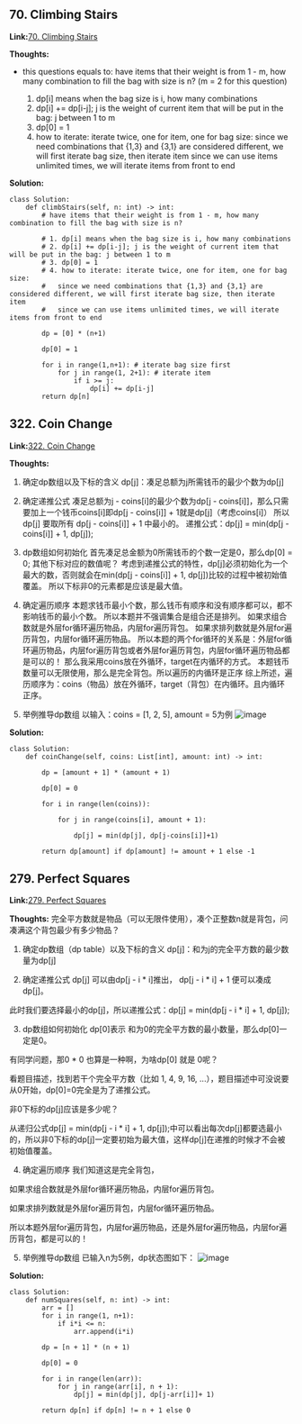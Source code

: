 ## 70. Climbing Stairs ##

**Link:**[70. Climbing Stairs](https://leetcode.com/problems/climbing-stairs/description/)

**Thoughts:**
  - this questions equals to: have items that their weight is from 1 - m, how many combination to fill the bag with size is n? (m = 2 for this question)
        
     1. dp[i] means when the bag size is i, how many combinations
     2. dp[i] += dp[i-j]; j is the weight of current item that will be put in the bag: j between 1 to m
     3. dp[0] = 1
     4. how to iterate: iterate twice, one for item, one for bag size:
       since we need combinations that {1,3} and {3,1} are considered different, we will first iterate bag size, then iterate item
       since we can use items unlimited times, we will iterate items from front to end

**Solution:**

```
class Solution:
    def climbStairs(self, n: int) -> int:
        # have items that their weight is from 1 - m, how many combination to fill the bag with size is n?
        
        # 1. dp[i] means when the bag size is i, how many combinations
        # 2. dp[i] += dp[i-j]; j is the weight of current item that will be put in the bag: j between 1 to m
        # 3. dp[0] = 1
        # 4. how to iterate: iterate twice, one for item, one for bag size:
        #   since we need combinations that {1,3} and {3,1} are considered different, we will first iterate bag size, then iterate item
        #   since we can use items unlimited times, we will iterate items from front to end

        dp = [0] * (n+1)

        dp[0] = 1

        for i in range(1,n+1): # iterate bag size first
            for j in range(1, 2+1): # iterate item
                if i >= j:
                    dp[i] += dp[i-j]
        return dp[n]
```

## 322. Coin Change ##

**Link:**[322. Coin Change](https://leetcode.com/problems/coin-change/description/)

**Thoughts:**
1. 确定dp数组以及下标的含义
dp[j]：凑足总额为j所需钱币的最少个数为dp[j]

2. 确定递推公式
凑足总额为j - coins[i]的最少个数为dp[j - coins[i]]，那么只需要加上一个钱币coins[i]即dp[j - coins[i]] + 1就是dp[j]（考虑coins[i]）
所以dp[j] 要取所有 dp[j - coins[i]] + 1 中最小的。
递推公式：dp[j] = min(dp[j - coins[i]] + 1, dp[j]);

3. dp数组如何初始化
首先凑足总金额为0所需钱币的个数一定是0，那么dp[0] = 0;
其他下标对应的数值呢？
考虑到递推公式的特性，dp[j]必须初始化为一个最大的数，否则就会在min(dp[j - coins[i]] + 1, dp[j])比较的过程中被初始值覆盖。
所以下标非0的元素都是应该是最大值。

4. 确定遍历顺序
本题求钱币最小个数，那么钱币有顺序和没有顺序都可以，都不影响钱币的最小个数。
所以本题并不强调集合是组合还是排列。
如果求组合数就是外层for循环遍历物品，内层for遍历背包。
如果求排列数就是外层for遍历背包，内层for循环遍历物品。
所以本题的两个for循环的关系是：外层for循环遍历物品，内层for遍历背包或者外层for遍历背包，内层for循环遍历物品都是可以的！
那么我采用coins放在外循环，target在内循环的方式。
本题钱币数量可以无限使用，那么是完全背包。所以遍历的内循环是正序
综上所述，遍历顺序为：coins（物品）放在外循环，target（背包）在内循环。且内循环正序。

5. 举例推导dp数组
以输入：coins = [1, 2, 5], amount = 5为例
![image](https://user-images.githubusercontent.com/69004164/213809994-fcfc4703-dad6-4fce-9f1e-e841afd59145.png)

**Solution:**
```
class Solution:
    def coinChange(self, coins: List[int], amount: int) -> int:
    
        dp = [amount + 1] * (amount + 1)

        dp[0] = 0

        for i in range(len(coins)):
            
            for j in range(coins[i], amount + 1):
                
                dp[j] = min(dp[j], dp[j-coins[i]]+1)

        return dp[amount] if dp[amount] != amount + 1 else -1
```

## 279. Perfect Squares ##

**Link:**[279. Perfect Squares](https://leetcode.com/problems/perfect-squares/description/)

**Thoughts:**
完全平方数就是物品（可以无限件使用），凑个正整数n就是背包，问凑满这个背包最少有多少物品？

1. 确定dp数组（dp table）以及下标的含义
dp[j]：和为j的完全平方数的最少数量为dp[j]

2. 确定递推公式
dp[j] 可以由dp[j - i * i]推出， dp[j - i * i] + 1 便可以凑成dp[j]。

此时我们要选择最小的dp[j]，所以递推公式：dp[j] = min(dp[j - i * i] + 1, dp[j]);

3. dp数组如何初始化
dp[0]表示 和为0的完全平方数的最小数量，那么dp[0]一定是0。

有同学问题，那0 * 0 也算是一种啊，为啥dp[0] 就是 0呢？

看题目描述，找到若干个完全平方数（比如 1, 4, 9, 16, ...），题目描述中可没说要从0开始，dp[0]=0完全是为了递推公式。

非0下标的dp[j]应该是多少呢？

从递归公式dp[j] = min(dp[j - i * i] + 1, dp[j]);中可以看出每次dp[j]都要选最小的，所以非0下标的dp[j]一定要初始为最大值，这样dp[j]在递推的时候才不会被初始值覆盖。

4. 确定遍历顺序
我们知道这是完全背包，

如果求组合数就是外层for循环遍历物品，内层for遍历背包。

如果求排列数就是外层for遍历背包，内层for循环遍历物品。

所以本题外层for遍历背包，内层for遍历物品，还是外层for遍历物品，内层for遍历背包，都是可以的！

5. 举例推导dp数组
已输入n为5例，dp状态图如下：
![image](https://user-images.githubusercontent.com/69004164/213810813-be113d40-b12a-4550-b967-b8c0ebe3c78a.png)

**Solution:**
```
class Solution:
    def numSquares(self, n: int) -> int:
        arr = []
        for i in range(1, n+1):
            if i*i <= n:
                arr.append(i*i)

        dp = [n + 1] * (n + 1)

        dp[0] = 0

        for i in range(len(arr)):
            for j in range(arr[i], n + 1):
                dp[j] = min(dp[j], dp[j-arr[i]]+ 1)
        
        return dp[n] if dp[n] != n + 1 else 0 
```
